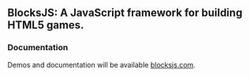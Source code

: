 BlocksJS: A JavaScript framework for building HTML5 games.
-------------------

### Documentation

Demos and documentation will be available [blocksjs.com](http://blocksjs.com).
